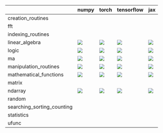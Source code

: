 |                            | numpy                                                                                                                                                              | torch                                                                                                                                                              | tensorflow                                                                                                                                                         | jax                                                                                                                                                                |
|:---------------------------|:-------------------------------------------------------------------------------------------------------------------------------------------------------------------|:-------------------------------------------------------------------------------------------------------------------------------------------------------------------|:-------------------------------------------------------------------------------------------------------------------------------------------------------------------|:-------------------------------------------------------------------------------------------------------------------------------------------------------------------|
| creation_routines          |                                                                                                                                                                    |                                                                                                                                                                    |                                                                                                                                                                    |                                                                                                                                                                    |
| fft                        |                                                                                                                                                                    |                                                                                                                                                                    |                                                                                                                                                                    |                                                                                                                                                                    |
| indexing_routines          |                                                                                                                                                                    |                                                                                                                                                                    |                                                                                                                                                                    |                                                                                                                                                                    |
| linear_algebra             | <a href="https://github.com/unifyai/ivy/actions/runs/3209879148" rel="noopener noreferrer" target="_blank"><img src=https://img.shields.io/badge/-failure-red></a> | <a href="https://github.com/unifyai/ivy/actions/runs/3209879148" rel="noopener noreferrer" target="_blank"><img src=https://img.shields.io/badge/-failure-red></a> | <a href="https://github.com/unifyai/ivy/actions/runs/3209879148" rel="noopener noreferrer" target="_blank"><img src=https://img.shields.io/badge/-failure-red></a> | <a href="https://github.com/unifyai/ivy/actions/runs/3209879148" rel="noopener noreferrer" target="_blank"><img src=https://img.shields.io/badge/-failure-red></a> |
| logic                      | <a href="https://github.com/unifyai/ivy/actions/runs/3211318005" rel="noopener noreferrer" target="_blank"><img src=https://img.shields.io/badge/-failure-red></a> | <a href="https://github.com/unifyai/ivy/actions/runs/3211318005" rel="noopener noreferrer" target="_blank"><img src=https://img.shields.io/badge/-failure-red></a> | <a href="https://github.com/unifyai/ivy/actions/runs/3211318005" rel="noopener noreferrer" target="_blank"><img src=https://img.shields.io/badge/-failure-red></a> | <a href="https://github.com/unifyai/ivy/actions/runs/3211318005" rel="noopener noreferrer" target="_blank"><img src=https://img.shields.io/badge/-failure-red></a> |
| ma                         | <a href="https://github.com/unifyai/ivy/actions/runs/3216803077" rel="noopener noreferrer" target="_blank"><img src=https://img.shields.io/badge/-failure-red></a> | <a href="https://github.com/unifyai/ivy/actions/runs/3216803077" rel="noopener noreferrer" target="_blank"><img src=https://img.shields.io/badge/-failure-red></a> | <a href="https://github.com/unifyai/ivy/actions/runs/3216803077" rel="noopener noreferrer" target="_blank"><img src=https://img.shields.io/badge/-failure-red></a> | <a href="https://github.com/unifyai/ivy/actions/runs/3216803077" rel="noopener noreferrer" target="_blank"><img src=https://img.shields.io/badge/-failure-red></a> |
| manipulation_routines      | <a href="https://github.com/unifyai/ivy/actions/runs/3211318005" rel="noopener noreferrer" target="_blank"><img src=https://img.shields.io/badge/-failure-red></a> | <a href="https://github.com/unifyai/ivy/actions/runs/3211318005" rel="noopener noreferrer" target="_blank"><img src=https://img.shields.io/badge/-failure-red></a> | <a href="https://github.com/unifyai/ivy/actions/runs/3211318005" rel="noopener noreferrer" target="_blank"><img src=https://img.shields.io/badge/-failure-red></a> | <a href="https://github.com/unifyai/ivy/actions/runs/3211318005" rel="noopener noreferrer" target="_blank"><img src=https://img.shields.io/badge/-failure-red></a> |
| mathematical_functions     | <a href="https://github.com/unifyai/ivy/actions/runs/3216803077" rel="noopener noreferrer" target="_blank"><img src=https://img.shields.io/badge/-failure-red></a> | <a href="https://github.com/unifyai/ivy/actions/runs/3216803077" rel="noopener noreferrer" target="_blank"><img src=https://img.shields.io/badge/-failure-red></a> | <a href="https://github.com/unifyai/ivy/actions/runs/3216803077" rel="noopener noreferrer" target="_blank"><img src=https://img.shields.io/badge/-failure-red></a> | <a href="https://github.com/unifyai/ivy/actions/runs/3216803077" rel="noopener noreferrer" target="_blank"><img src=https://img.shields.io/badge/-failure-red></a> |
| matrix                     |                                                                                                                                                                    |                                                                                                                                                                    |                                                                                                                                                                    |                                                                                                                                                                    |
| ndarray                    | <a href="https://github.com/unifyai/ivy/actions/runs/3206738913" rel="noopener noreferrer" target="_blank"><img src=https://img.shields.io/badge/-failure-red></a> | <a href="https://github.com/unifyai/ivy/actions/runs/3206738913" rel="noopener noreferrer" target="_blank"><img src=https://img.shields.io/badge/-failure-red></a> | <a href="https://github.com/unifyai/ivy/actions/runs/3206738913" rel="noopener noreferrer" target="_blank"><img src=https://img.shields.io/badge/-failure-red></a> | <a href="https://github.com/unifyai/ivy/actions/runs/3206738913" rel="noopener noreferrer" target="_blank"><img src=https://img.shields.io/badge/-failure-red></a> |
| random                     |                                                                                                                                                                    |                                                                                                                                                                    |                                                                                                                                                                    |                                                                                                                                                                    |
| searching_sorting_counting |                                                                                                                                                                    |                                                                                                                                                                    |                                                                                                                                                                    |                                                                                                                                                                    |
| statistics                 |                                                                                                                                                                    |                                                                                                                                                                    |                                                                                                                                                                    |                                                                                                                                                                    |
| ufunc                      |                                                                                                                                                                    |                                                                                                                                                                    |                                                                                                                                                                    |                                                                                                                                                                    |